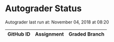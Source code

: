 # Autograder Status
Autograder last run at: November 04, 2018 at 08:20

| GitHub ID | Assignment | Graded Branch |
|-----------|------------|---------------|
